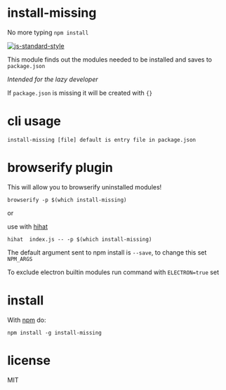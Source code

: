 # install-missing

No more typing ```npm install```

[![js-standard-style](https://cdn.rawgit.com/feross/standard/master/badge.svg)](https://github.com/feross/standard)

This module finds out the modules needed to be installed and saves to
`package.json`

*Intended for the lazy developer*

If `package.json` is missing it will be created with `{}`

# cli usage
```
install-missing [file] default is entry file in package.json
```

# browserify plugin

This will allow you to browserify uninstalled modules!

```
browserify -p $(which install-missing)
```

or

use with [hihat](https://github.com/Jam3/hihat)

```
hihat  index.js -- -p $(which install-missing)
```

The default argument sent to npm install is ```--save```, 
to change this set ```NPM_ARGS```

To exclude electron builtin modules run command with ```ELECTRON=true``` set

# install

With [npm](https://npmjs.org) do:

```
npm install -g install-missing
```

# license

MIT
